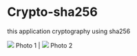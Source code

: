 # Crypto-sha256
this application cryptography using sha256

![](https://i.imgur.com/ouztxR5.png) Photo 1  |  ![](https://i.imgur.com/uMVu917.png) Photo 2

